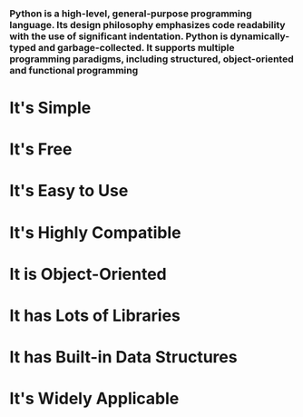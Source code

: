 ### Python is a high-level, general-purpose programming language. Its design philosophy emphasizes code readability with the use of significant indentation. Python is dynamically-typed and garbage-collected. It supports multiple programming paradigms, including structured, object-oriented and functional programming
# It's Simple

# It's Free

# It's Easy to Use

# It's Highly Compatible

# It is Object-Oriented

# It has Lots of Libraries

# It has Built-in Data Structures

# It's Widely Applicable
